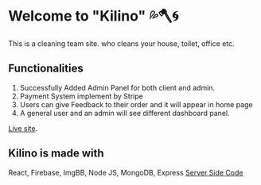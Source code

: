 # Welcome to "Kilino" 💦🪓🌀
This is a cleaning team site. who cleans your house, toilet, office etc.
## Functionalities
1. Successfully Added Admin Panel for both client and admin.
2. Payment System implement by Stripe
3. Users can give Feedback to their order and it will appear in home page
4. A general user and an admin will see different dashboard panel.


[Live site](https://kilino.web.app/home).

## Kilino is made with
React, Firebase, ImgBB, Node JS, MongoDB, Express
[Server Side Code](https://github.com/Abu-Hojayfa/Kilino-Server-side)

